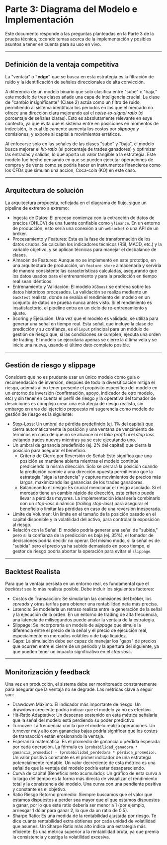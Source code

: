 # Parte 3: Diagrama del Modelo e Implementación

Este documento responde a las preguntas planteadas en la Parte 3 de la prueba técnica, tocando temas acerca de la implementación y posibles asuntos a tener en cuenta para su uso en vivo.

---

## Definición de la ventaja competitiva

La "ventaja" o **"edge"** que se busca en esta estrategia es la filtración de ruido y la identificación de señales direccionales de alta convicción.

A diferencia de un modelo binario que solo clasifica entre "sube" o "baja," este modelo de tres clases añade una capa de inteligencia crucial. La clase de "cambio insignificante" (Clase 2) actúa como un filtro de ruido, permitiendo al sistema identificar los períodos en los que el mercado no ofrece una dirección clara mejorando así el _noise-to-signal ratio_ (el porcentaje de señales claras). Esto es absolutamente relevante en esye contexto, ya que evita que el sistema entre en posiciones en momentos de indecisión, lo cual típicamente aumenta los costos por _slippage_ y comisiones, y expone al capital a movimientos erráticos.

Al enfocarse solo en las señales de las clases "sube" y "baja", el modelo busca mejorar el _hit-ratio_ (el porcentaje de trades ganadores) y optimizar las entradas y salidas, lo que aporta un valor tangible a la estrategia. Este modelo fue hecho pensando en que se pueden ejecutar operaciones de compra y de venta como se podría hacer en instrumentos financieros como los CFDs que simulan una accion, Coca-cola (KO) en este caso.

---

## Arquitectura de solución

La arquitectura propuesta, reflejada en el diagrama de flujo, sigue un pipeline de extremo a extremo:

- Ingesta de Datos: El proceso comienza con la extracción de datos de precios (OHLCV) de una fuente confiable como `yfinance`. En un entorno de producción, esto sería una conexión a un `websocket` o una API de un bróker.
- Procesamiento y Features: Esta es la fase de transformación de los datos crudos. Se calculan los indicadores técnicos (RSI, MACD, etc.) y la variable objetivo, y se aplican técnicas para manejar el desbalance de clases.
- Almacén de Features: Aunque no se implementó en este prototipo, en una arquitectura de producción, un `feature store` almacenaría y serviría de manera consistente las características calculadas, asegurando que los datos usados para el entrenamiento y para la predicción en tiempo real sean idénticos.
- Entrenamiento y Validación: El modelo `XGBoost` se entrena sobre los datos históricos procesados. La validación se realiza mediante un `backtest` realista, donde se evalúa el rendimiento del modelo en un conjunto de datos de prueba nunca antes visto. Si el rendimiento es insatisfactorio, el pipeline entra en un ciclo de re-entrenamiento y ajuste.
- Scoring y Ejecución: Una vez que el modelo es validado, se utiliza para generar una señal en tiempo real. Esta señal, que incluye la clase de predicción y su confianza, es el `input` principal para un módulo de gestión de riesgo que, si las condiciones se cumplen, ejecuta una orden de trading. El modelo se ejecutaría apenas se cierre la última vela y se inicie una nueva, usando el último dato completo posible.

---

## Gestión de riesgo y slippage

Considero que no es prudente usar un único modelo como guía o recomendación de inversión, despúes de todo la diversificación mitiga el riesgo, además al no tener presente el propósito específico del modelo en un entorno de inversión (confirmación, apoyo, indicador de otro modelo, etc) y sin tener en cuenta el perfil de riesgo y la operativa del tomador de desciciones es complejo crear una estrategia de riesgo realista, sin embargo en aras del ejercicio propuesto mi sugerencia como modelo de gestión de riesgo es la siguiente:

- Stop-Loss: Un umbral de pérdida predefinido (ej. 1% del capital) que cierra automáticamente la posición y una ventana de vencimiento de terminos en caso de que no se alcance ni el _take profit_ ni el _stop loss_ evitando trades nuevos mientras ya se este ejecutando uno.
- Un umbral de ganancia predefinido (ej. 2% del capital) que cierra la posición para asegurar el beneficio. 
    - Criterio de Cierre por Reversión de Señal: Esto significa que una posición se mantiene abierta mientras el modelo continúe prediciendo la misma dirección. Solo se cerrará la posición cuando la predicción cambie a una dirección opuesta permitiendo que la estrategia "siga la tendencia" y capture movimientos de precios más largos, maximizando las ganancias de los trades ganadores.
    - Balanceando el riesgo: Es crucial mencionar el riesgo asociado. Si el mercado tiene un cambio rápido de dirección, este criterio puede llevar a pérdidas mayores. La implementación ideal sería combinarlo con un _stop-loss_ dinámico (_trailing stop-loss_) para asegurar el beneficio o limitar las pérdidas en caso de una reversión inesperada.
- Límite de Volumen: Un límite en el tamaño de la posición basado en el capital disponible y la volatilidad del activo, para controlar la exposición al riesgo.
- Relación con la Señal: El modelo podría generar una señal de "subida," pero si la confianza de la predicción es baja (ej. 35%), el tomador de decisciones podría decidir no operar. Del mismo modo, si la señal es de "subida" pero el precio ya ha subido demasiado en poco tiempo, el gestor de riesgo podría abortar la operación para evitar el `slippage`.

---

## Backtest Realista
Para que la ventaja persista en un entorno real, es fundamental que el _backtest_  sea lo más realista posible. Debe incluir los siguientes factores:

- Costos de Transacción: Se simularían las comisiones del bróker, los _spreads_ y otras tarifas para obtener una rentabilidad neta más precisa.
- Latencia: Se modelaría un retraso realista entre la generación de la señal y la ejecución de la orden. En un entorno de trading de alta frecuencia, una latencia de milisegundos puede anular la ventaja de la estrategia.
- Slippage: Se incorporaría un modelo de _slippage_ que simule la diferencia entre el precio de la señal y el precio de ejecución real, especialmente en mercados volátiles o de baja liquidez.
- Gaps: La simulación debe ser capaz de manejar los "gaps" de precios que ocurren entre el cierre de un período y la apertura del siguiente, ya que pueden tener un impacto significativo en el _stop-loss_.

---

## Monitorización y feedback
Una vez en producción, el sistema debe ser monitoreado constantemente para asegurar que la ventaja no se degrade. Las métricas clave a seguir son:

- Drawdown Máximo: El indicador más importante de riesgo. Un drawdown creciente podría indicar que el modelo ya no es efectivo.
- Hit-Ratio Adaptativo: Un descenso sostenido en esta métrica señalaría que la señal del modelo está perdiendo su poder predictivo.
- Turnover: La frecuencia con la que el modelo realiza operaciones. Un turnover muy alto con ganancias bajas podría significar que los costos de transacción están erosionando la ventaja.
- Esperanza matemática: Es el promedio de ganancia o pérdida esperada por cada operación. La fórmula es `(probabilidad_ganadora * ganancia_promedio) - (probabilidad_perdedora * pérdida_promedio)`. Un valor positivo constante es el primer indicador de una estrategia potencialmente rentable. Un valor decreciente de esta métrica es una señal de que la ventaja del modelo podría estar desapareciendo.
- Curva de capital (Beneficio neto acumulado):  Un gráfico de esta curva a lo largo del tiempo es la forma más directa de visualizar el rendimiento total y la consistencia del modelo. Una curva con una pendiente positiva y constante es el objetivo.
- Ratio Riesgo Retorno promedio: Siempre buscamos que el valor que estamos dispuestos a perder sea mayor que el que estamos dispuestos a ganar, por lo que este ratio debería ser menor a 1 (por ejemplo, arriesgar 1 dólar para ganar 2, lo que da un ratio de 0.5).
- Sharpe Ratio: Es una medida de la rentabilidad ajustada por riesgo. Te dice cuánta rentabilidad extra obtienes por cada unidad de volatilidad que asumes. Un Sharpe Ratio más alto indica una estrategia más eficiente. Es una métrica superior a la rentabilidad bruta, ya que premia la consistencia y castiga la volatilidad excesiva.

